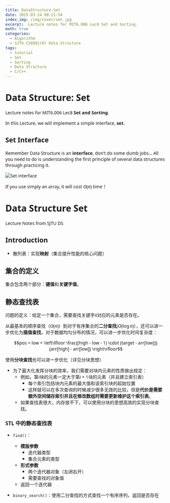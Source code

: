 ```yaml
---
title: DataStructure-Set
date: 2025-03-24 00:21:54
index_img: /img/cover/set.jpg
excerpt:  Lecture notes for MIT6.006 Lec8 Set and Sorting.
math: true
categories:
  - Algorithm
  - SJTU CS0501(H) Data Structure
tags:
  - tutorial
  - Set
  - Sorting
  - Data Structure
  - C/C++
---
```


<style>
  html, body, .markdown-body {
    font-family: Georgia, sans, serif;
  }
</style>

# Data Structure: Set

Lecture notes for MIT6.006 Lec8 **Set and Sorting**.

In this Lecture, we will implement a simple interface, **set**.

## Set Interface

Remember Data Structure is an **interface**, don't do some dumb jobs... All you need to do is understanding the first principle of several data structures through practicing it.

![Set interface](https://s1.imagehub.cc/images/2025/03/29/564afb3d8029f1273d4ee1f1ff07b471.png)

If you use simply an array, it will cost $O(n)$ time！

# Data Structure Set 

Lecture Notes from SJTU DS

## Introduction

- 散列表：实现**映射**（集合提升性能的核心问题）

## 集合的定义

集合包含两个部分：**键值**和**关键字值**。

## 静态查找表

问题的定义：给定一个集合，需要查找关键字$X$对应的元素是否存在。

从最基本的顺序查找（$O(n)$）到对于有序集合的**二分查找**($O(\log n)$），还可以进一步优化为**插值查找**，对于数据均匀分布的情况，可以进一步优化时间复杂度：

$$pos = low + \left\lfloor \frac{(high - low - 1) \cdot (target - arr[low])}{arr[high] - arr[low]} \right\rfloor$$

使用**分块查找**也可以进一步优化（详见分块思想）

- 为了最大化发挥分块的效率，我们需要对块内元素的性质做出规定：
	- 例如，第$i$块的元素一定大于第$i+ 1$块的元素（并且建立索引表）
		- 每个索引包括块内元素的最大值和该索引块的起始位置
		- 这样就可以在多次查询的时候减少很多无效的比较，但是**代价是需要额外空间储存索引并且在修改数组时需要更新维护这个索引表**。
	- 如果查找表很大，内存放不下，可以使用分块的思想高效的实现分块查找。



### STL 中的静态查找表

- `find()`：
	- **模版参数**
		- 迭代器类型
		- 集合元素的类型
	- **形式参数**
		- 两个迭代器对象（左闭右开）
		- 需要查找的对象值
	- 返回一个迭代器

- `binary_search()`：使用二分查找的方式查找一个有序序列，返回是否存在





